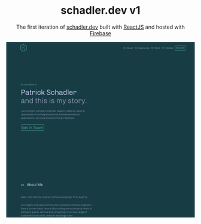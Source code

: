 <h1 align="center">
  schadler.dev v1
</h1>

<p align="center">
  The first iteration of <a href="https://schadler.dev" target="_blank">schadler.dev</a> built with <a href="https://www.reactjs.org/" target="_blank">ReactJS</a> and hosted with <a href="https://firebase.google.com/" target="_blank">Firebase</a>
</p>

![image](https://github.com/DonkeyKongJr/portfolio/blob/master/readme-content/frontpage.png)
